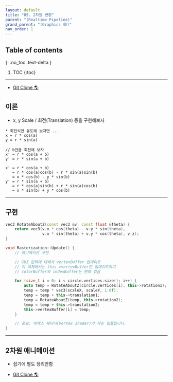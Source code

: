 ```yaml
---
layout: default
title: "05. 2차원 변환"
parent: "(Realtime Pipeline)"
grand_parent: "(Graphics 😎)"
nav_order: 1
---
```


## Table of contents
{: .no_toc .text-delta }

1. TOC
{:toc}

---

* [Git Clone 🌎](https://github.com/Arthur880708/DirectX11_Part2_Rasterization/tree/main/3_Transformations)

## 이론

* x, y Scale / 회전(Translation) 등을 구현해보자

```
* 회전식만 유도해 보자면 ...
x = r * cos(a)
y = r * sin(a)

// b만큼 회전해 보자
x' = r * cos(a + b)
y' = r * sin(a + b)

x' = r * cos(a + b)
   = r * cos(a)cos(b) - r * sin(a)sin(b)
   = x * cos(b) - y * sin(b)
y' = r * sin(a + b)
   = r * cos(a)sin(b) + r * sin(a)cos(b)
   = x * sin(b) + y * cos(b)
```

---

## 구현

```cpp
vec3 RotateAboutZ(const vec3 &v, const float &theta) { 
    return vec3(v.x * cos(theta) - v.y * sin(theta),
                v.x * sin(theta) + v.y * cos(theta), v.z);
}

void Rasterization::Update() {
    // 애니메이션 구현

    // GUI 입력에 대해서 vertexBuffer 업데이트
    // 이 예제에서는 this->vertexBuffer만 업데이트하고
    // colorBuffer와 indexBuffer는 변화 없음

    for (size_t i = 0; i < circle.vertices.size(); i++) {
        auto temp = RotateAboutZ(circle.vertices[i], this->rotation1);
        temp = temp * vec3(scaleX, scaleY, 1.0f);
        temp = temp + this->translation1;
        temp = RotateAboutZ(temp, this->rotation2);
        temp = temp + this->translation2;
        this->vertexBuffer[i] = temp;
    }

    // 중요: 버텍스 쉐이더(Vertex shader)가 하는 일들입니다.
}
```

---

## 2차원 애니메이션

* 쉽기에 별도 정리안함

* [Git Clone 🌎](https://github.com/Arthur880708/DirectX11_Part2_Rasterization/tree/main/4_animation)